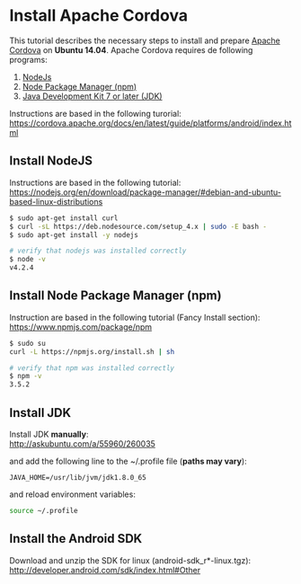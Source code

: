 # Install Apache Cordova

This tutorial describes the necessary steps to install and prepare [Apache Cordova](https://cordova.apache.org/) on **Ubuntu 14.04**. Apache Cordova requires de following programs:

1. [NodeJs](https://nodejs.org/en/)
2. [Node Package Manager (npm)](https://www.npmjs.com/)
3. [Java Development Kit 7 or later (JDK)](http://www.oracle.com/technetwork/java/javase/downloads/index.html)

Instructions are based in the following turorial:  
https://cordova.apache.org/docs/en/latest/guide/platforms/android/index.html

## Install NodeJS

Instructions are based in the following tutorial:  
https://nodejs.org/en/download/package-manager/#debian-and-ubuntu-based-linux-distributions

```bash
$ sudo apt-get install curl
$ curl -sL https://deb.nodesource.com/setup_4.x | sudo -E bash -
$ sudo apt-get install -y nodejs

# verify that nodejs was installed correctly
$ node -v
v4.2.4
```

## Install Node Package Manager (npm)
Instruction are based in the following tutorial (Fancy Install section):  
https://www.npmjs.com/package/npm

```bash
$ sudo su
curl -L https://npmjs.org/install.sh | sh

# verify that npm was installed correctly
$ npm -v
3.5.2
```

## Install JDK
Install JDK **manually**:  
http://askubuntu.com/a/55960/260035

and add the following line to the ~/.profile file (**paths may vary**):
```text
JAVA_HOME=/usr/lib/jvm/jdk1.8.0_65
```

and reload environment variables:
```bash
source ~/.profile
```

## Install the Android SDK
Download and unzip the SDK for linux (android-sdk_r*-linux.tgz):  
http://developer.android.com/sdk/index.html#Other
